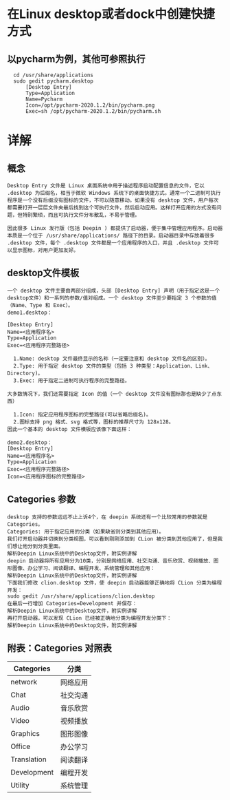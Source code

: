 # 在Linux desktop或者dock中创建快捷方式
  ## 以pycharm为例，其他可参照执行
      cd /usr/share/applications
      sudo gedit pycharm.desktop
          [Desktop Entry]
          Type=Application
          Name=Pycharm
          Icon=/opt/pycharm-2020.1.2/bin/pycharm.png
          Exec=sh /opt/pycharm-2020.1.2/bin/pycharm.sh
# 详解
## 概念
    Desktop Entry 文件是 Linux 桌面系统中用于描述程序启动配置信息的文件，它以 .desktop 为后缀名，相当于微软 Windows 系统下的桌面快捷方式。通常一个二进制可执行程序是一个没有后缀没有图标的文件，不可以随意移动。如果没有 desktop 文件，用户每次都需要打开一层层文件夹最后找到这个可执行文件，然后启动应用。这样打开应用的方式没有问题，但特别繁琐，而且可执行文件分布散乱，不易于管理。

    因此很多 Linux 发行版（包括 Deepin ) 都提供了启动器，便于集中管理应用程序。启动器本质是一个位于 /usr/share/applications/ 路径下的目录。启动器目录中存放着很多 .desktop 文件，每个 .desktop 文件都是一个应用程序的入口，并且 .desktop 文件可以显示图标，对用户更加友好。

## desktop文件模板  
    一个 desktop 文件主要由两部分组成，头部 [Desktop Entry] 声明（用于指定这是一个desktop文件）和一系列的参数/值对组成。一个 desktop 文件至少要指定 3 个参数的值（Name、Type 和 Exec）。
    demo1.desktop：

    [Desktop Entry]
    Name=<应用程序名>
    Type=Application
    Exec=<应用程序完整路径>
      
      1.Name: desktop 文件最终显示的名称（一定要注意和 desktop 文件名的区别）。
      2.Type: 用于指定 desktop 文件的类型（包括 3 种类型：Application、Link、Directory)。
      3.Exec: 用于指定二进制可执行程序的完整路径。

    大多数情况下，我们还需要指定 Icon 的值（一个 desktop 文件没有图标那也是缺少了点东西）

      1.Icon: 指定应用程序图标的完整路径(可以省略后缀名)。
      2.图标支持 png 格式、svg 格式等，图标的推荐尺寸为 128x128。
    因此一个基本的 desktop 文件模板应该像下面这样：

    demo2.desktop：
    [Desktop Entry]
    Name=<应用程序名>
    Type=Application
    Exec=<应用程序完整路径>
    Icon=<应用程序图标的完整路径>
## Categories 参数
    desktop 支持的参数远远不止上诉4个，在 deepin 系统还有一个比较常用的参数就是 Categories。
    Categories: 用于指定应用的分类（如果缺省则分类到其他应用）。
    我们打开启动器并切换到分类视图，可以看到刚刚添加到 CLion 被分类到其他应用了，但是我们想让他分到分类里面。
    解析Deepin Linux系统中的Desktop文件，附实例讲解
    deepin 启动器将所有应用分为10类，分别是网络应用、社交沟通、音乐欣赏、视频播放、图形图像、办公学习、阅读翻译、编程开发、系统管理和其他应用：
    解析Deepin Linux系统中的Desktop文件，附实例讲解
    下面我们修改 clion.desktop 文件，使 deepin 启动器能够正确地将 CLion 分类为编程开发：
    sudo gedit /usr/share/applications/clion.desktop
    在最后一行增加 Categories=Development 并保存：
    解析Deepin Linux系统中的Desktop文件，附实例讲解
    再打开启动器，可以发现 CLion 已经被正确地分类为编程开发分类下：
    解析Deepin Linux系统中的Desktop文件，附实例讲解

 

## 附表：Categories 对照表
  | Categories | 分类 | 
  | ------ | ------ | 
  | network | 网络应用 | 
  | Chat | 社交沟通 |
  | Audio | 音乐欣赏 | 
  | Video | 视频播放 | 
  | Graphics | 图形图像 | 
  | Office | 办公学习 | 
  | Translation | 阅读翻译 | 
  | Development | 编程开发 | 
  | Utility | 系统管理 | 

